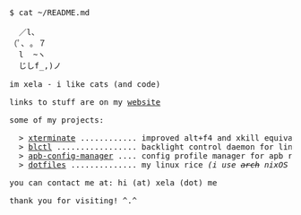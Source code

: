 <pre>
$ cat ~/README.md

  ／l、             
（ﾟ､ ｡ ７         
  l  ~ヽ       
  じしf_,)ノ
  
im xela - i like cats (and code)

links to stuff are on my <a href="https://xela.me">website</a>

some of my projects:

  > <a href="https://github.com/imxela/xterminate">xterminate</a> ............ improved alt+f4 and xkill equivalent for windows
  > <a href="https://github.com/imxela/blctl">blctl</a> ................. backlight control daemon for linux
  > <a href="https://github.com/imxela/apb-config-manager">apb-config-manager</a> .... config profile manager for apb reloaded
  > <a href="https://github.com/imxela/dotfiles">dotfiles</a> .............. my linux rice <i>(i use <s>arch</s> nixOS btw)</i>
  
you can contact me at: hi (at) xela (dot) me

thank you for visiting! ^.^
</pre>
